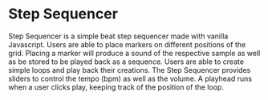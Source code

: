 # Step Sequencer

Step Sequencer is a simple beat step sequencer made with vanilla Javascript.
Users are able to place markers on different positions of the grid.
Placing a marker will produce a sound of the respective sample as well as be stored to be played back as a sequence.
Users are able to create simple loops and play back their creations.
The Step Sequencer provides sliders to control the tempo (bpm) as well as the volume.
A playhead runs when a user clicks play, keeping track of the position of the loop.
